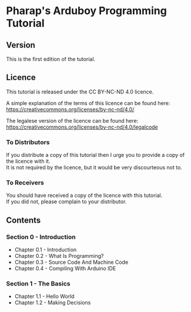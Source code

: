 # Pharap's Arduboy Programming Tutorial

## Version

This is the first edition of the tutorial.

## Licence

This tutorial is released under the CC BY-NC-ND 4.0 licence.  

A simple explanation of the terms of this licence can be found here:  
https://creativecommons.org/licenses/by-nc-nd/4.0/

The legalese version of the licence can be found here:  
https://creativecommons.org/licenses/by-nc-nd/4.0/legalcode

### To Distributors

If you distribute a copy of this tutorial then I urge you to provide a copy of the licence with it.  
It is not required by the licence, but it would be very discourteous not to.  

### To Receivers

You should have received a copy of the licence with this tutorial.  
If you did not, please complain to your distributor.  

## Contents

### Section 0 - Introduction

* Chapter 0.1 - Introduction
* Chapter 0.2 - What Is Programming?
* Chapter 0.3 - Source Code And Machine Code
* Chapter 0.4 - Compiling With Arduino IDE

### Section 1 - The Basics

* Chapter 1.1 - Hello World
* Chapter 1.2 - Making Decisions